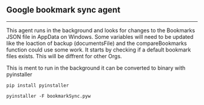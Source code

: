 ## Google bookmark sync agent
---
This agent runs in the background and looks for changes to the Bookmarks JSON file in AppData on Windows. Some variables will need to be updated like the loaction of backup (documentsFile) and the compareBookmarks function could use some work. It starts by checking if a default bookmark files exists. This will be diffrent for other Orgs.


This is ment to run in the background it can be converted to binary with pyinstaller

`pip install pyinstaller`

`pyinstaller -F bookmarkSync.pyw`
